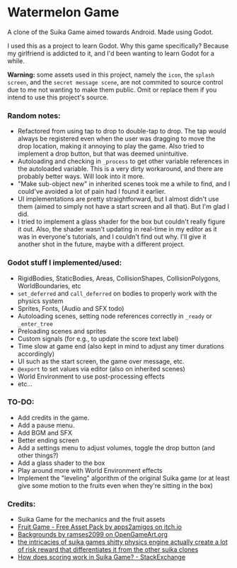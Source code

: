 # Watermelon Game

A clone of the Suika Game aimed towards Android. Made using Godot.

I used this as a project to learn Godot. Why this game specifically? Because my girlfriend is addicted to it, and I'd been wanting to learn Godot for a while.

**Warning:** some assets used in this project, namely the `icon`, the `splash screen`, and the `secret message scene`, are not commited to source control due to me not wanting to make them public. Omit or replace them if you intend to use this project's source.

### Random notes:
- Refactored from using tap to drop to double-tap to drop. The tap would always be registered even when the user was dragging to move the drop location, making it annoying to play the game. Also tried to implement a drop button, but that was deemed unintuitive.
- Autoloading and checking in `_process` to get other variable references in the autoloaded variable. This is a very dirty workaround, and there are probably better ways. Will look into it more.
- "Make sub-object new" in inherited scenes took me a while to find, and I could've avoided a lot of pain had I found it earlier.
- UI implementations are pretty straightforward, but I almost didn't use them (aimed to simply not have a start screen and all that). But I'm glad I did.
- I tried to implement a glass shader for the box but couldn't really figure it out. Also, the shader wasn't updating in real-time in my editor as it was in everyone's tutorials, and I couldn't find out why. I'll give it another shot in the future, maybe with a different project.

### Godot stuff I implemented/used:

- RigidBodies, StaticBodies, Areas, CollisionShapes, CollisionPolygons, WorldBoundaries, etc
- `set_deferred` and `call_deferred` on bodies to properly work with the physics system
- Sprites, Fonts, (Audio and SFX todo)
- Autoloading scenes, setting node references correctly in `_ready` or `_enter_tree`
- Preloading scenes and sprites
- Custom signals (for e.g., to update the score text label)
- Time slow at game end (also kept in mind to adjust any timer durations accordingly)
- UI such as the start screen, the game over message, etc.
- `@export` to set values via editor (also on inherited scenes)
- World Environment to use post-processing effects
- etc...

### TO-DO:
- Add credits in the game.
- Add a pause menu.
- Add BGM and SFX
- Better ending screen
- Add a settings menu to adjust volumes, toggle the drop button (and other things?)
- Add a glass shader to the box
- Play around more with World Environment effects
- Implement the "leveling" algorithm of the original Suika game (or at least give some motion to the fruits even when they're sitting in the box)


### Credits:
- Suika Game for the mechanics and the fruit assets
- [Fruit Game - Free Asset Pack by apps2amigos on itch.io](https://apps2amigos.itch.io/fruit-game-free-asset-pack)
- [Backgrounds by ramses2099 on OpenGameArt.org](https://opengameart.org/content/background-12)
- [the intricacies of suika games shitty physics engine actually create a lot of risk reward that differentiates it from the other suika clones](https://cohost.org/wowperfect/post/3428499-the-intricacies-of-s)
- [How does scoring work in Suika Game? - StackExchange](https://gaming.stackexchange.com/questions/405265/how-does-scoring-work-in-suika-game)
